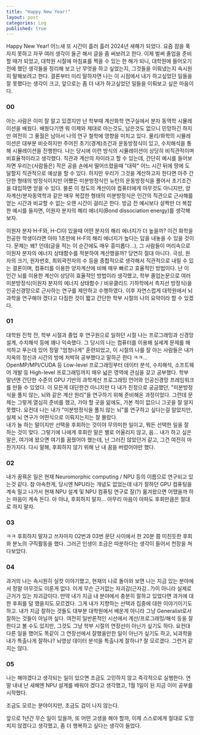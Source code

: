 ```yaml
---
title: "Happy New Year!"
layout: post
categories: Log
published: true
---
```


Happy New Year! 어느새 또 시간이 흘러 흘러 2024년 새해가 되었다. 요즘 잠을 푹 자지 못하고 자꾸 여러 생각이 들곤 해서 글을 좀 써보려고 한다. 
이제 벌써 졸업을 준비할 때가 되었고, 대학원 시절에 마침표를 찍을 수 있는 한 해가 되니, 
대학원에 들어오기 전에 했던 생각들을 정리해 보고 난 무엇을 하고 싶었는지, 그것들을 이뤄냈는지 속시원히 말해보려고 한다. 
결론부터 미리 말하자면 나는 이 시점에서 내가 하고싶었던 일들을 잘 못했다는 생각이 크고, 앞으로는 좀 더 내가 하고싶었던 일들을 이뤄보고 싶은 마음이다.

### 00
아는 사람은 이미 잘 알고 있겠지만 난 학부때 계산화학 연구실에서 분자 동역학 시뮬레이션을 배웠다. 
배웠다기엔 뭐 이제와 제대로 아는것도, 남은것도 없으니 민망하긴 하지만 여전히 그 풍월은 남아서 나의 연구 철학에 영향을 미치고 있다.
물리/화학의 시뮬레이션은 대부분 비슷하지만 주어진 초기(경계)조건과 운동방정식이 있고, 수치해석을 통해 시뮬레이션을 진행한다.
나는 당시에 이런 방식의 시뮬레이션이 상당히 비직관적이며 비효율적이라고 생각했다. 직관과 계산의 차이라고 할 수 있는데, 간단히 예시를 들어보자면 
우리는(사람들은) 작은 공을 손에서 떨어뜨렸을때 "대략" 어느 시간 뒤에 땅에 도달할지 직관적으로 예상을 할 수 있다. 하지만 우리가 그것을 계산하고자 한다면 
아주 간단한 형태의 방정식이지만 어쨌든 미분방정식인 뉴턴의 운동방정식을 풀어서 초기조건을 대입하면 얻을 수 있다. 
물론 이 정도의 계산이야 컴퓨터에게 아무것도 아니지만, 양자계산/분자동역학과 같은 매우 복잡한 형태의 미분방정식은 인간의 직관으로 근사해를 얻는 시간과 비교할 수 없는 오랜 시간이 걸리곤 한다.
방금 전 예시보다 살짝만 더 복잡한 예시를 들자면, 이원자 분자의 해리 에너지(Bond dissociation energy)를 생각해 보자.

이원자 분자 H-F와, H-Cl이 있을때 어떤 분자의 해리 에너지가 더 높을까? 이건 화학을 전공한 학생이라면 아마 1초만에 H-F의 해리 에너지가 높다는 답을 내놓을 수 있을 것이다. 
문제는 왜? 인데(글을 적는 이 순간에도 매우 흥미롭다...), 그 사람들이 머리속으로 이원자 분자의 에너지 상태함수를 적분하여 계산했을까? 당연히 절대 아니다. 
극성, 원자의 크기, 원자번호, 최외곽전자의 수 등을 종합적으로 생각해서 직관적으로 내릴 수 있는 결론이며, 컴퓨터를 이용한 양자계산에 비해 매우 빠르고 효율적인 방법이다.
난 이 인간 뇌를 이용한 계산이 상당히 효율적인 방법이라 생각했고, 학부 졸업논문으로 여러 미분방정식(이원자 분자의 에너지 상태함수 / 비유클리드 기하학에서 측지선 방정식)을 인공신경망으로 근사하는 연구를 제안하고 수행하였다. 
이후 자연스럽게 대학원에서 뇌과학을 연구해야 겠다고 다짐한 것이 짧고 간단한 학부 시절의 나의 요약이라 할 수 있겠다.

### 01
대학원 진학 전, 학부 시절과 졸업 후 연구원으로 일하던 시절 나는 프로그래밍과 신경망 설계, 수치해석 등에 꽤나 익숙했다.
그 당시의 나는 컴퓨터를 이용해 실세계 문제를 해석하고 푸는데 있어 정말 "엄청나게" 훈련되었고, 이 시절의 나를 잘 아는 사람들은 내가 지옥의 정신과 시간의 방에 처박혀 공부했다고 말하곤 한다 ㅋㅋ...
OpenMP/MPI/CUDA 등 Low-level 프로그래밍부터 데이터 분석, 수치해석, 소프트웨어 개발 등 High-level 프로그래밍까지 매우 넓은 영역에 관심을 갖고 공부했다.
학부 말년엔 간단한 수준의 GPU 기반의 과학계산 프로그래밍 언어와 인공신경망 프레임워크를 만들 수 있었다.
이 모든게 대단한건 아니지만 다 내가 진정으로 궁금했던, "미분방정식을 풀지 않는, 뇌와 같은 계산 원리"을 연구하기 위해 준비해온 과정이었다. 
그런데 문제는 그렇게 열심히 준비를 했고, 가야 할 곳을 앎에도, 가본 적이 없으니 그곳을 잘 알지 못했다. 
요컨대 나는 내가 "미분방정식을 풀지 않는 뇌"를 연구하고 싶다는걸 알았지만, 실제 뇌 연구가 어떤식으로 이뤄지는지는 잘 몰랐다.  
내가 늘 하는 말이지만 선택을 후회하는 것이야 무의미한 일이고, 뭐든 선택한 일을 잘 하는 것이 맞다. 
그렇기에 나에게 후회란 말은 별로 어울리지 않고, 음... 내가 하고 싶은 말은, 여기에 왔으면 여기를 꿈꿨어야 했는데, 난 그러진 않았던거 같고, 그건 여전히 마찬가지다.
다시 말해, 후회하지 않기 위해 난 내 꿈을 버렸어야만 했다.

### 02
내가 꿈꿔온 일은 현재 Neuromorphic computing / NPU 등의 이름으로 연구되고 있는것 같다. 
참 야속한게, 당시엔 NPU라는 개념도 없었는데 내가 잘하던 GPU 컴퓨팅을 계속 밀고 나가서 현재 NPU 설계 및 NPU 컴퓨팅 연구로 잘(?) 옮겨왔으면 어땠을까 하는 마음이 계속 든다.
아 아냐, 후회하지 말자... 아무리 마음이 아파도 후회만큼은 절대로 하지 말자.

### 03
ㅋㅋ 후회하지 말자고 쓰자마자 02번과 03번 문단 사이에서 한 20분 쯤 미친듯한 후회와 분노의 구직활동을 했다. 그러곤 인생이 조금은 따분하다는 생각이 들어서 천장을 쳐다보았다.

### 04
과거의 나는 속시원히 실컷 이야기했고, 현재의 나로 돌아와 보면 나는 지금 있는 분야에서 정말 아무것도 이룬게 없다. 
이게 무슨 근거없는 자괴감(근자감...?)이 아니라 실제로 근거가 있는 자괴감이다. 
만약 내가 지금 내 분야에서 충분히 잘하고 있었다면 과거에 대한 후회를 덜 했을지도 모르겠다. 그게 내가 지향하는 선택과 집중에 대한 이야기이기도 하고.
내가 지금 잘하는 것들도 대부분 대학원에서 배운게 아니라 그냥 Generalist로서 잘하는 것들이 아닐까 싶다. 
여전히 일반론적인 시선에서 계산/프로그래밍/해석 등을 잘 한다고 볼 수도 있지만, 그것도 그냥 학부 시절의 연장선이 아닌가 싶기도 하다.
요컨대 다른 일을 했어도 똑같이 그 연장선에서 잘했을만한 일이 아닌가 싶기도 하고,
뇌과학을 내가 특출나게 잘하나? 뇌영상 데이터 분석을 특출나게 잘하나? 잘 모르겠다. 그런거 같지는 않다. 

### 05
나는 해야겠다고 생각되는 일이 있으면 조금도 고민하지 않고 즉각적으로 실행한다.
연말 내내 난 새해엔 NPU 설계를 배워야 겠다고 생각했고, 1월 1일이 된 지금 이미 공부를 시작했다. 

조금도 모르는 분야이지만, 조금도 겁이 나지 않는다.

앞으로 1년간 무슨 일이 있을까, 또 어떤 고생을 해야 할까, 이제 스스로에게 절대로 도망치지 않겠다고 생각했고, 좀 더 행복하고 싶다는 생각이 들었다.

